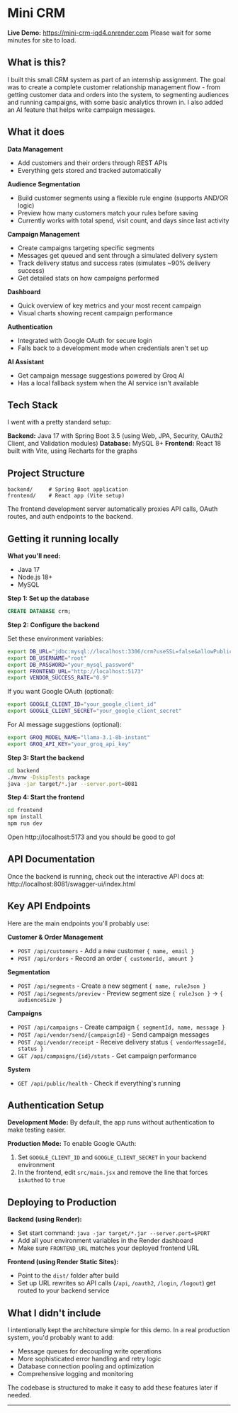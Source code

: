 # Mini CRM

**Live Demo:** https://mini-crm-iqd4.onrender.com
Please wait for some minutes for site to load.

## What is this?

I built this small CRM system as part of an internship assignment. The goal was to create a complete customer relationship management flow - from getting customer data and orders into the system, to segmenting audiences and running campaigns, with some basic analytics thrown in. I also added an AI feature that helps write campaign messages.

## What it does

**Data Management**
- Add customers and their orders through REST APIs
- Everything gets stored and tracked automatically

**Audience Segmentation** 
- Build customer segments using a flexible rule engine (supports AND/OR logic)
- Preview how many customers match your rules before saving
- Currently works with total spend, visit count, and days since last activity

**Campaign Management**
- Create campaigns targeting specific segments
- Messages get queued and sent through a simulated delivery system
- Track delivery status and success rates (simulates ~90% delivery success)
- Get detailed stats on how campaigns performed

**Dashboard**
- Quick overview of key metrics and your most recent campaign
- Visual charts showing recent campaign performance

**Authentication**
- Integrated with Google OAuth for secure login
- Falls back to a development mode when credentials aren't set up

**AI Assistant**
- Get campaign message suggestions powered by Groq AI
- Has a local fallback system when the AI service isn't available

## Tech Stack

I went with a pretty standard setup:

**Backend:** Java 17 with Spring Boot 3.5 (using Web, JPA, Security, OAuth2 Client, and Validation modules)
**Database:** MySQL 8+
**Frontend:** React 18 built with Vite, using Recharts for the graphs

## Project Structure

```
backend/     # Spring Boot application
frontend/    # React app (Vite setup)
```

The frontend development server automatically proxies API calls, OAuth routes, and auth endpoints to the backend.

## Getting it running locally

**What you'll need:**
- Java 17
- Node.js 18+
- MySQL

**Step 1: Set up the database**
```sql
CREATE DATABASE crm;
```

**Step 2: Configure the backend**

Set these environment variables:
```bash
export DB_URL="jdbc:mysql://localhost:3306/crm?useSSL=false&allowPublicKeyRetrieval=true&serverTimezone=UTC"
export DB_USERNAME="root"
export DB_PASSWORD="your_mysql_password"
export FRONTEND_URL="http://localhost:5173"
export VENDOR_SUCCESS_RATE="0.9"
```

If you want Google OAuth (optional):
```bash
export GOOGLE_CLIENT_ID="your_google_client_id"
export GOOGLE_CLIENT_SECRET="your_google_client_secret"
```

For AI message suggestions (optional):
```bash
export GROQ_MODEL_NAME="llama-3.1-8b-instant"
export GROQ_API_KEY="your_groq_api_key"
```

**Step 3: Start the backend**
```bash
cd backend
./mvnw -DskipTests package
java -jar target/*.jar --server.port=8081
```

**Step 4: Start the frontend**
```bash
cd frontend
npm install
npm run dev
```

Open http://localhost:5173 and you should be good to go!

## API Documentation

Once the backend is running, check out the interactive API docs at:
http://localhost:8081/swagger-ui/index.html

## Key API Endpoints

Here are the main endpoints you'll probably use:

**Customer & Order Management**
- `POST /api/customers` - Add a new customer `{ name, email }`
- `POST /api/orders` - Record an order `{ customerId, amount }`

**Segmentation**
- `POST /api/segments` - Create a new segment `{ name, ruleJson }`
- `POST /api/segments/preview` - Preview segment size `{ ruleJson }` → `{ audienceSize }`

**Campaigns**
- `POST /api/campaigns` - Create campaign `{ segmentId, name, message }`
- `POST /api/vendor/send/{campaignId}` - Send campaign messages
- `POST /api/vendor/receipt` - Receive delivery status `{ vendorMessageId, status }`
- `GET /api/campaigns/{id}/stats` - Get campaign performance

**System**
- `GET /api/public/health` - Check if everything's running

## Authentication Setup

**Development Mode:** By default, the app runs without authentication to make testing easier.

**Production Mode:** To enable Google OAuth:
1. Set `GOOGLE_CLIENT_ID` and `GOOGLE_CLIENT_SECRET` in your backend environment
2. In the frontend, edit `src/main.jsx` and remove the line that forces `isAuthed` to `true`

## Deploying to Production

**Backend (using Render):**
- Set start command: `java -jar target/*.jar --server.port=$PORT`
- Add all your environment variables in the Render dashboard
- Make sure `FRONTEND_URL` matches your deployed frontend URL

**Frontend (using Render Static Sites):**
- Point to the `dist/` folder after build
- Set up URL rewrites so API calls (`/api`, `/oauth2`, `/login`, `/logout`) get routed to your backend service

## What I didn't include

I intentionally kept the architecture simple for this demo. In a real production system, you'd probably want to add:
- Message queues for decoupling write operations
- More sophisticated error handling and retry logic  
- Database connection pooling and optimization
- Comprehensive logging and monitoring

The codebase is structured to make it easy to add these features later if needed.

---
